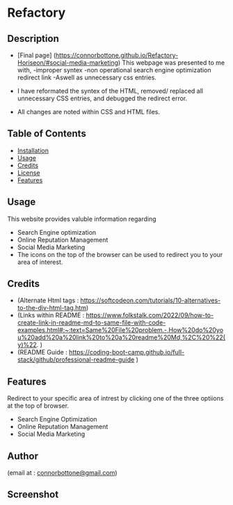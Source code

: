 # Refactory

## Description
- [Final page] (https://connorbottone.github.io/Refactory-Horiseon/#social-media-marketing)
This webpage was presented to me with,
-improper syntex
-non operational search engine optimization redirect link
-Aswell as unnecessary css entries.
 
- I have reformated the syntex of the HTML, removed/ replaced all unnecessary CSS entries, and debugged the redirect error.
- All changes are noted within CSS and HTML files.


## Table of Contents



- [Installation](#installation)
- [Usage](#usage)
- [Credits](#credits)
- [License](#license)
- [Features](#features)



## Usage
This website provides valuble information regarding 
- Search Engine optimization
- Online Reputation Management
- Social Media Marketing
 - The icons on the top of the browser can be used to redirect you to your area of interest.

## Credits

- (Alternate Html tags : https://softcodeon.com/tutorials/10-alternatives-to-the-div-html-tag.htm)
- (Links within README : https://www.folkstalk.com/2022/09/how-to-create-link-in-readme-md-to-same-file-with-code-examples.html#:~:text=Same%20File%20problem.-,How%20do%20you%20add%20a%20link%20to%20a%20readme%20Md,%2C%20%22(y)%22. )
- (README Guide : https://coding-boot-camp.github.io/full-stack/github/professional-readme-guide )





## Features

Redirect to your specific area of intrest by clicking one of the three optiions at the top of browser.

- Search Engine Optimization
- Online Reputation Management
- Social Media Marketing

## Author
(email at : connorbottone@gmail.com)

## Screenshot

